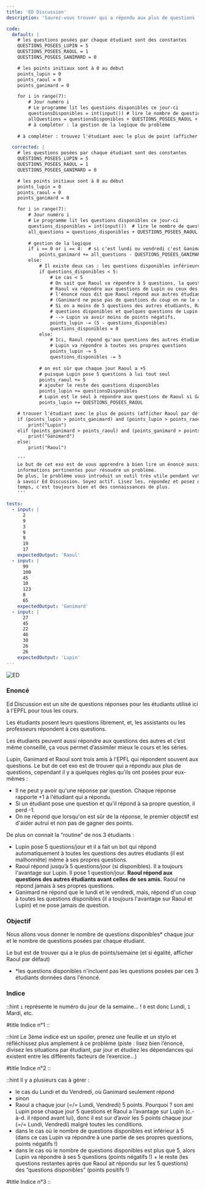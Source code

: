 ```yaml
---
title: 'ED Discussion'
description: 'Saurez-vous trouver qui a répondu aux plus de questions ?'

code:
  default: |
    # les questions posées par chaque étudiant sont des constantes
    QUESTIONS_POSEES_LUPIN = 5
    QUESTIONS_POSEES_RAOUL = 1
    QUESTIONS_POSEES_GANIMARD = 0

    # les points initiaux sont à 0 au debut
    points_lupin = 0
    points_raoul = 0
    points_ganimard = 0

    for i in range(7):
        # Jour numéro i
        # Le programme lit les questions disponibles ce jour-ci
        questionsDisponibles = int(input()) # lire le nombre de questions disponibles ce jour là
        allQuestions = questionsDisponibles + QUESTIONS_POSEES_RAOUL + QUESTIONS_POSEES_GANIMARD + QUESTIONS_POSEES_LUPIN
        # à compléter : la gestion de la logique du problème
        
    # à compléter : trouvez l'étudiant avec le plus de point (afficher Raoul par défaut en cas d'égalité)

  corrected: |
    # les questions posées par chaque étudiant sont des constantes
    QUESTIONS_POSEES_LUPIN = 5
    QUESTIONS_POSEES_RAOUL = 1
    QUESTIONS_POSEES_GANIMARD = 0

    # les points initiaux sont à 0 au début
    points_lupin = 0
    points_raoul = 0
    points_ganimard = 0

    for i in range(7):
        # Jour numéro i
        # Le programme lit les questions disponibles ce jour-ci
        questions_disponibles = int(input())  # lire le nombre de questions disponibles ce jour-là
        all_questions = questions_disponibles + QUESTIONS_POSEES_RAOUL + QUESTIONS_POSEES_GANIMARD + QUESTIONS_POSEES_LUPIN
        
        # gestion de la logique
        if i == 0 or i == 4:  # si c'est lundi ou vendredi c'est Ganimard qui répond à toutes les questions
            points_ganimard += all_questions - QUESTIONS_POSEES_GANIMARD
        else:
            # Il existe deux cas : les questions disponibles inférieures à 5 et les questions dispo supérieurs ou égale à 5
            if questions_disponibles < 5:
                # Le cas < 5
                # On sait que Raoul va répondre à 5 questions, la question qui se pose est :
                # Raoul va répondre aux questions de Lupin ou ceux des autres étudiants ?
                # l'énoncé nous dit que Raoul répond aux autres étudiants avant celles de ses amis
                # (Ganimard ne pose pas de questions du coup on ne le compte pas)
                # Si on a moins de 5 questions des autres étudiants, Raoul va répondre à toutes les
                # questions disponibles et quelques questions de Lupin
                # --> Lupin va avoir moins de points négatifs.
                points_lupin -= (5 - questions_disponibles)
                questions_disponibles = 0
            else:
                # Ici, Raoul répond qu'aux questions des autres étudiants
                # Lupin va répondre à toutes ses propres questions
                points_lupin -= 5
                questions_disponibles -= 5
            
            # on est sûr que chaque jour Raoul a +5
            # puisque Lupin pose 5 questions à lui tout seul
            points_raoul += 5
            # ajouter le reste des questions disponibles
            points_lupin += questionsDisponibles
            # Lupin est le seul à répondre aux questions de Raoul si Ganimard ne le fait pas
            points_lupin += QUESTIONS_POSEES_RAOUL

    # trouver l'étudiant avec le plus de points (afficher Raoul par défaut en cas d'égalité)
    if (points_lupin > points_ganimard) and (points_lupin > points_raoul):
        print("Lupin")
    elif (points_ganimard > points_raoul) and (points_ganimard > points_lupin):
        print("Ganimard")
    else:
        print("Raoul")

    '''
    Le but de cet exo est de vous apprendre à bien lire un énoncé aussi long et extraire toutes les
    informations pertinentes pour résoudre un problème.
    De plus, le problème vous introduit un outil très utile pendant votre ba1 et votre parcours à l'EPFL en général
    à savoir Ed Discussion. Soyez actif. Lisez les, répondez et posez des questions quand vous avez le
    temps, c'est toujours bien et des connaissances de plus.
    '''

tests:
  - input: |
      2
      9
      3
      9
      9
      19
      17
    expectedOutput: 'Raoul'
  - input: |
      99
      100
      45
      10
      123
      8
      65
    expectedOutput: 'Ganimard'
  - input: |
      27
      45
      22
      46
      38
      26
      26
    expectedOutput: 'Lupin'
---
```


![ED](/banner/ed.png)

### Enoncé

Ed Discussion est un site de questions réponses pour les étudiants utilisé ici à l'EPFL pour tous les cours.

Les étudiants posent leurs questions librement, et, les assistants ou les professeurs répondent à ces questions.

Les étudiants peuvent aussi répondre aux questions des autres et c’est même conseillé, ça vous permet d’assimiler mieux le cours et les séries.

Lupin, Ganimard et Raoul sont trois amis à l'EPFL qui répondent souvent aux questions. Le but de cet exo est de trouver qui a répondu aux plus de questions, cependant il y a quelques règles qu'ils ont posées pour eux-mêmes :

- Il ne peut y avoir qu'une réponse par question. Chaque réponse rapporte +1 à l'étudiant qui a répondu.
- Si un étudiant pose une question et qu'il répond à sa propre question, il perd -1.
- On ne répond que lorsqu'on est sûr de la réponse, le premier objectif est d'aider autrui et non pas de gagner des points.

De plus on connait la “routine” de nos 3 étudiants :

- Lupin pose 5 questions/jour et il a fait un bot qui répond automatiquement à toutes les questions des autres étudiants (il est malhonnête) même à ses propres questions.
- Raoul répond jusqu’à 5 questions/jour (si disponibles). Il a toujours l'avantage sur Lupin. Il pose 1 question/jour. **Raoul répond aux questions des autres étudiants avant celles de ses amis.** Raoul ne répond jamais à ses propres questions.
- Ganimard ne répond que le lundi et le vendredi, mais, répond d'un coup à toutes les questions disponibles (il a toujours l'avantage sur Raoul et Lupin) et ne pose jamais de question.

### Objectif

Nous allons vous donner le nombre de questions disponibles\* chaque jour et le nombre de questions posées par chaque étudiant.

Le but est de trouver qui a le plus de points/semaine (et si égalité, afficher Raoul par défaut)

- \*les questions disponibles n'incluent pas les questions posées par ces 3 étudiants données dans l'énoncé.

### Indice

::hint
`i` représente le numéro du jour de la semaine… ! `0` est donc Lundi, `1` Mardi, etc.

#title
Indice n°1
::

::hint
Le 3ème indice est un spoiler, prenez une feuille et un stylo et réfléchissez plus amplement à ce problème (piste : lisez bien l’énoncé, divisez les situations par étudiant, par jour et étudiez les dépendances qui existent entre les différents facteurs de l’exercice…)

#title
Indice n°2
::

::hint
Il y a plusieurs cas à gérer :

- le cas du Lundi et du Vendredi, où Ganimard seulement répond
- sinon
- Raoul a chaque jour (=/= Lundi, Vendredi) 5 points. Pourquoi ? son ami Lupin pose chaque jour 5 questions et Raoul a l’avantage sur Lupin (c.-à-d. il répond avant lui), donc il est sur d’avoir les 5 points chaque jour (=/= Lundi, Vendredi) malgré toutes les conditions.
- dans le cas où le nombre de questions disponibles est inférieur à 5 (dans ce cas Lupin va répondre à une partie de ses propres questions, points négatifs !)
- dans le cas où le nombre de questions disponibles est plus que 5, alors Lupin va répondre à ses 5 questions (points négatifs !) + le reste (les questions restantes après que Raoul ait répondu sur les 5 questions) des “questions disponibles” (points positifs !)

#title
Indice n°3
::
